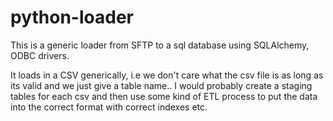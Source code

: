 # python-loader
This is a generic loader from SFTP to a sql database using 
SQLAlchemy, ODBC drivers.

It loads in a CSV generically, i.e we don't care what the csv file is as long as its valid
and we just give a table name.. I would probably create a staging tables for each csv and then use some kind of ETL
process to put the data into the correct format with correct indexes etc.


